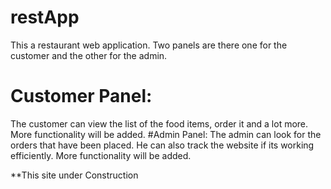 # restApp
This a restaurant web application. Two panels are there one for the customer and the other for the admin.
# Customer Panel: 
The customer can view the list of the food items, order it and a lot more.
More functionality will be added.
#Admin Panel:
The admin can look for the orders that have been placed. He can also track the website if its working efficiently.
More functionality will be added.

**This site under Construction
